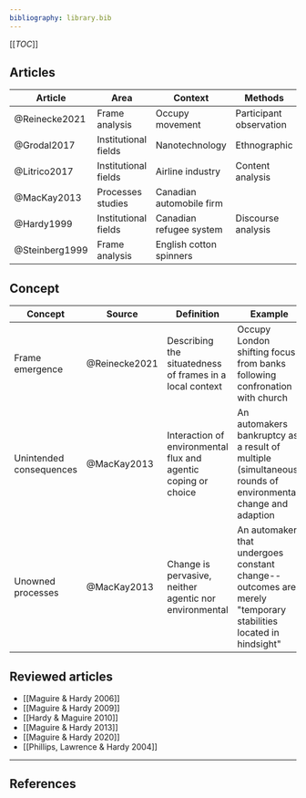 ```yaml
---
bibliography: library.bib
---
```


[[_TOC_]]

## Articles

Article         | Area                  | Context                   | Methods                   | Finding/contribution
---             | ---                   | ---                       | ---                       | ---
@Reinecke2021   | Frame analysis        | Occupy movement           | Participant observation   | Interaction & frame emergence
@Grodal2017     | Institutional fields  | Nanotechnology            | Ethnographic              | Field-level mobilization
@Litrico2017    | Institutional fields  | Airline industry          | Content analysis          | Frame trajectories
@MacKay2013     | Processes studies     | Canadian automobile firm  | 
@Hardy1999      | Institutional fields  | Canadian refugee system   | Discourse analysis        | -
@Steinberg1999  | Frame analysis        | English cotton spinners   |                           | Social semiotics

## Concept
Concept                 | Source        | Definition                                                            | Example   
---                     | ---           | ------                                                                | ----------
Frame emergence         | @Reinecke2021 | Describing the situatedness of frames in a local context              | Occupy London shifting focus from banks following confronation with church
Unintended consequences | @MacKay2013   | Interaction of environmental flux and agentic coping or choice        | An automakers bankruptcy as a result of multiple (simultaneous) rounds of environmental change and adaption
Unowned processes       | @MacKay2013   | Change is pervasive, neither agentic nor environmental                | An automaker that undergoes constant change--outcomes are merely "temporary stabilities located in hindsight"

<!--## Concepts (discarded)
Concept             | Source        | Definition                                                            | Example       
---                 | ---           | ------                                                                | ------
Integrating frames  | @Litrico2017  | An actor's stance of accepting an issue as part of core operations    | Airlines presenting their plans to reduce emissions and tackle climate change
Buffering frames    | @Litrico2017  | An actor's stance of denying that an issue is part of core operations | Airports' framing noise as an issue of hostile regulation -->

## Reviewed articles

* [[Maguire & Hardy 2006]]
* [[Maguire & Hardy 2009]]
* [[Hardy & Maguire 2010]]
* [[Maguire & Hardy 2013]]
* [[Maguire & Hardy 2020]]
* [[Phillips, Lawrence & Hardy 2004]]

---

## References
